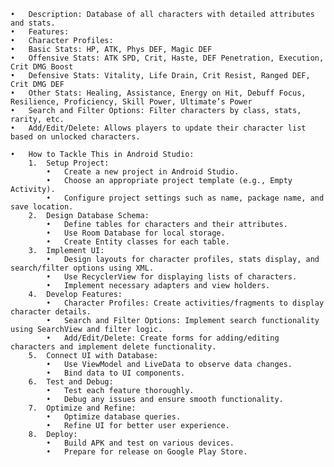 	•	Description: Database of all characters with detailed attributes and stats.
	•	Features:
	•	Character Profiles:
	•	Basic Stats: HP, ATK, Phys DEF, Magic DEF
	•	Offensive Stats: ATK SPD, Crit, Haste, DEF Penetration, Execution, Crit DMG Boost
	•	Defensive Stats: Vitality, Life Drain, Crit Resist, Ranged DEF, Crit DMG DEF
	•	Other Stats: Healing, Assistance, Energy on Hit, Debuff Focus, Resilience, Proficiency, Skill Power, Ultimate’s Power
	•	Search and Filter Options: Filter characters by class, stats, rarity, etc.
	•	Add/Edit/Delete: Allows players to update their character list based on unlocked characters.
	
	•	How to Tackle This in Android Studio:
		1.	Setup Project:
			•	Create a new project in Android Studio.
			•	Choose an appropriate project template (e.g., Empty Activity).
			•	Configure project settings such as name, package name, and save location.
		2.	Design Database Schema:
			•	Define tables for characters and their attributes.
			•	Use Room Database for local storage.
			•	Create Entity classes for each table.
		3.	Implement UI:
			•	Design layouts for character profiles, stats display, and search/filter options using XML.
			•	Use RecyclerView for displaying lists of characters.
			•	Implement necessary adapters and view holders.
		4.	Develop Features:
			•	Character Profiles: Create activities/fragments to display character details.
			•	Search and Filter Options: Implement search functionality using SearchView and filter logic.
			•	Add/Edit/Delete: Create forms for adding/editing characters and implement delete functionality.
		5.	Connect UI with Database:
			•	Use ViewModel and LiveData to observe data changes.
			•	Bind data to UI components.
		6.	Test and Debug:
			•	Test each feature thoroughly.
			•	Debug any issues and ensure smooth functionality.
		7.	Optimize and Refine:
			•	Optimize database queries.
			•	Refine UI for better user experience.
		8.	Deploy:
			•	Build APK and test on various devices.
			•	Prepare for release on Google Play Store.